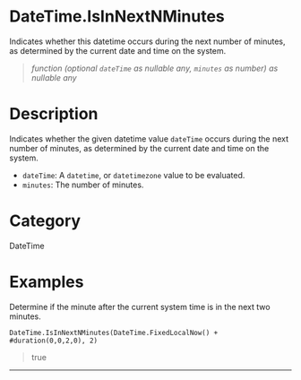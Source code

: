 ﻿# DateTime.IsInNextNMinutes
Indicates whether this datetime occurs during the next number of minutes, as determined by the current date and time on the system.
> _function (optional <code>dateTime</code> as nullable any, <code>minutes</code> as number) as nullable any_
# Description 
Indicates whether the given datetime value <code>dateTime</code> occurs during the next number of minutes, as determined by the current date and time on the system.
      <ul>
      <li><code>dateTime</code>: A <code>datetime</code>, or <code>datetimezone</code> value to be evaluated.</li>
      <li><code>minutes</code>: The number of minutes.</li>
      </ul>
# Category 
DateTime
# Examples 
Determine if the minute after the current system time is in the next two minutes.
```
DateTime.IsInNextNMinutes(DateTime.FixedLocalNow() + #duration(0,0,2,0), 2)
```
> true
***

